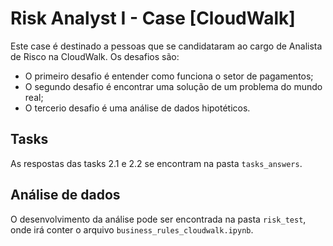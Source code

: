 # Risk Analyst I - Case [CloudWalk]
Este case é destinado a pessoas que se candidataram ao cargo de Analista de Risco na CloudWalk. Os desafios são:
- O primeiro desafio é entender como funciona o setor de pagamentos;
- O segundo desafio é encontrar uma solução de um problema do mundo real;
- O tercerio desafio é uma análise de dados hipotéticos.

## Tasks
As respostas das tasks 2.1 e 2.2 se encontram na pasta `tasks_answers`.

## Análise de dados
O desenvolvimento da análise pode ser encontrada na pasta `risk_test`, onde irá conter o arquivo `business_rules_cloudwalk.ipynb`.
